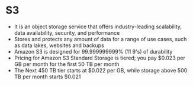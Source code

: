 
# S3
- It is an object storage service that offers industry-leading scalability, data availability, security, and performance
- Stores and protects any amount of data for a range of use cases, such as data lakes, websites and backups
- Amazon S3 is designed for 99.999999999% (11 9's) of durability
- Pricing for Amazon S3 Standard Storage is tiered; you pay $0.023 per GB per month for the first 50 TB per month
- The Next 450 TB tier starts at $0.022 per GB, while storage above 500 TB per month starts $0.021